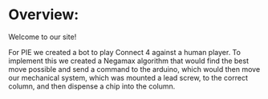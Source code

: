 # Overview:

Welcome to our site!

For PIE we created a bot to play Connect 4 against a human player. To implement this we created a Negamax algorithm that would find the best move possible and send a command to the arduino, which would then move our mechanical system, which was mounted a lead screw, to the correct column, and then dispense a chip into the column. 
